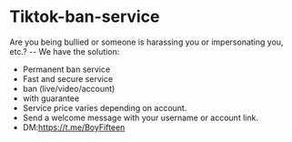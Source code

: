 # Tiktok-ban-service
Are you being bullied or someone is harassing you or impersonating you, etc.? 
-- We have the solution:
- Permanent ban service 
- Fast and secure service 
- ban (live/video/account)
- with guarantee  
- Service price varies depending on account.
- Send a welcome message with your username or account link.
- DM:https://t.me/BoyFifteen 

